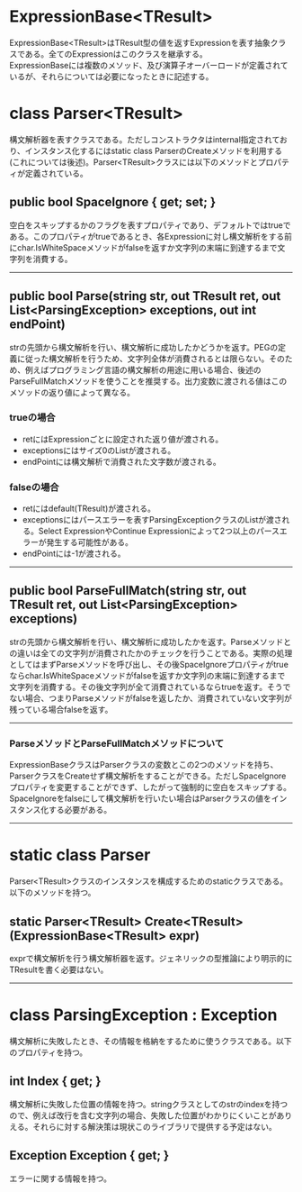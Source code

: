 # ExpressionBase\<TResult\>
ExpressionBase\<TResult\>はTResult型の値を返すExpressionを表す抽象クラスである。全てのExpressionはこのクラスを継承する。  
ExpressionBaseには複数のメソッド、及び演算子オーバーロードが定義されているが、それらについては必要になったときに記述する。
# class Parser\<TResult\>
構文解析器を表すクラスである。ただしコンストラクタはinternal指定されており、インスタンス化するにはstatic class ParserのCreateメソッドを利用する(これについては後述)。Parser\<TResult\>クラスには以下のメソッドとプロパティが定義されている。
## public bool SpaceIgnore { get; set; }
空白をスキップするかのフラグを表すプロパティであり、デフォルトではtrueである。このプロパティがtrueであるとき、各Expressionに対し構文解析をする前にchar.IsWhiteSpaceメソッドがfalseを返すか文字列の末端に到達するまで文字列を消費する。

---
## public bool Parse(string str, out TResult ret, out List\<ParsingException\> exceptions, out int endPoint)
strの先頭から構文解析を行い、構文解析に成功したかどうかを返す。PEGの定義に従った構文解析を行うため、文字列全体が消費されるとは限らない。そのため、例えばプログラミング言語の構文解析の用途に用いる場合、後述のParseFullMatchメソッドを使うことを推奨する。出力変数に渡される値はこのメソッドの返り値によって異なる。
### trueの場合
- retにはExpressionごとに設定された返り値が渡される。
- exceptionsにはサイズ0のListが渡される。
- endPointには構文解析で消費された文字数が渡される。
### falseの場合
- retにはdefault(TResult)が渡される。
- exceptionsにはパースエラーを表すParsingExceptionクラスのListが渡される。Select ExpressionやContinue Expressionによって2つ以上のパースエラーが発生する可能性がある。
- endPointには-1が渡される。
---
## public bool ParseFullMatch(string str, out TResult ret, out List\<ParsingException\> exceptions)
strの先頭から構文解析を行い、構文解析に成功したかを返す。Parseメソッドとの違いは全ての文字列が消費されたかのチェックを行うことである。実際の処理としてはまずParseメソッドを呼び出し、その後SpaceIgnoreプロパティがtrueならchar.IsWhiteSpaceメソッドがfalseを返すか文字列の末端に到達するまで文字列を消費する。その後文字列が全て消費されているならtrueを返す。そうでない場合、つまりParseメソッドがfalseを返したか、消費されていない文字列が残っている場合falseを返す。

---
### ParseメソッドとParseFullMatchメソッドについて
ExpressionBaseクラスはParserクラスの変数とこの2つのメソッドを持ち、ParserクラスをCreateせず構文解析をすることができる。ただしSpaceIgnoreプロパティを変更することができず、したがって強制的に空白をスキップする。SpaceIgnoreをfalseにして構文解析を行いたい場合はParserクラスの値をインスタンス化する必要がある。

---
# static class Parser
Parser\<TResult\>クラスのインスタンスを構成するためのstaticクラスである。以下のメソッドを持つ。
## static Parser\<TResult\> Create\<TResult\>(ExpressionBase\<TResult\> expr)
exprで構文解析を行う構文解析器を返す。ジェネリックの型推論により明示的にTResultを書く必要はない。

---
# class ParsingException : Exception
構文解析に失敗したとき、その情報を格納をするために使うクラスである。以下のプロパティを持つ。
## int Index { get; }
構文解析に失敗した位置の情報を持つ。stringクラスとしてのstrのindexを持つので、例えば改行を含む文字列の場合、失敗した位置がわかりにくいことがありえる。それらに対する解決策は現状このライブラリで提供する予定はない。
## Exception Exception { get; }
エラーに関する情報を持つ。